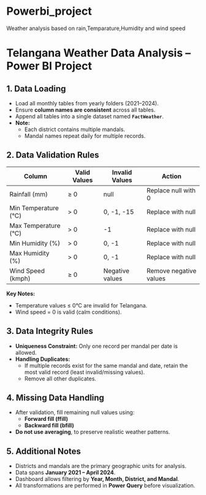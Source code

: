 # Powerbi_project
Weather analysis based on rain,Temparature,Humidity and wind speed 
# Telangana Weather Data Analysis – Power BI Project

## 1. Data Loading
- Load all monthly tables from yearly folders (2021–2024).  
- Ensure **column names are consistent** across all tables.  
- Append all tables into a single dataset named **`FactWeather`**.  
- **Note:**  
  - Each district contains multiple mandals.  
  - Mandal names repeat daily for multiple records.  

## 2. Data Validation Rules

| Column               | Valid Values     | Invalid Values     | Action                        |
|---------------------|----------------|------------------|-------------------------------|
| Rainfall (mm)        | ≥ 0             | null              | Replace null with 0           |
| Min Temperature (°C) | > 0             | 0, -1, -15        | Replace with null             |
| Max Temperature (°C) | > 0             | -1                | Replace with null             |
| Min Humidity (%)     | > 0             | 0, -1             | Replace with null             |
| Max Humidity (%)     | > 0             | 0, -1             | Replace with null             |
| Wind Speed (kmph)    | ≥ 0             | Negative values   | Remove negative values        |

**Key Notes:**  
- Temperature values ≤ 0°C are invalid for Telangana.  
- Wind speed = 0 is valid (calm conditions).  

## 3. Data Integrity Rules
- **Uniqueness Constraint:** Only one record per mandal per date is allowed.  
- **Handling Duplicates:**  
  - If multiple records exist for the same mandal and date, retain the most valid record (least invalid/missing values).  
  - Remove all other duplicates.  

## 4. Missing Data Handling
- After validation, fill remaining null values using:  
  - **Forward fill (ffill)**  
  - **Backward fill (bfill)**  
- **Do not use averaging**, to preserve realistic weather patterns.  

## 5. Additional Notes
- Districts and mandals are the primary geographic units for analysis.  
- Data spans **January 2021 – April 2024**.  
- Dashboard allows filtering by **Year, Month, District, and Mandal**.  
- All transformations are performed in **Power Query** before visualization.  
